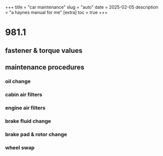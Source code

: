 +++
title = "car maintenance"
slug = "auto"
date = 2025-02-05
description = "a haynes manual for me"
[extra]
  toc = true
+++

# 981.1

## fastener & torque values

## maintenance procedures
### oil change
### cabin air filters
### engine air filters
### brake fluid change
### brake pad & rotor change
### wheel swap